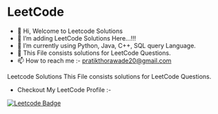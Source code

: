 # LeetCode


- 👋 Hi, Welcome to Leetcode Solutions
- 👀 I’m adding LeetCode Solutions Here...!!! 
- 🌱 I’m currently using Python, Java, C++, SQL query Language. 
- 💞️ This File consists solutions for LeetCode Questions.
- 📫 How to reach me :- pratikthorawade20@gmail.com

Leetcode Solutions
This File consists solutions for LeetCode Questions.

- Checkout My LeetCode Profile :- 
<div id="badges">
  <a href="https://leetcode.com/Pratikt20/">
      <img src="https://img.shields.io/badge/Leetcode-red?style=for-the-badge&logo=Leetcode&logoColor=white" alt="Leetcode Badge"/>
  </a>
</div>
